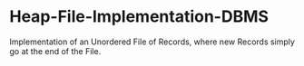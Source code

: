 # Heap-File-Implementation-DBMS
Implementation of an Unordered File of Records, where new Records simply go at the end of the File.
